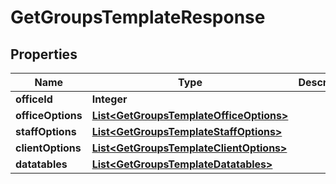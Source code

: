 # GetGroupsTemplateResponse

## Properties
Name | Type | Description | Notes
------------ | ------------- | ------------- | -------------
**officeId** | **Integer** |  |  [optional]
**officeOptions** | [**List&lt;GetGroupsTemplateOfficeOptions&gt;**](GetGroupsTemplateOfficeOptions.md) |  |  [optional]
**staffOptions** | [**List&lt;GetGroupsTemplateStaffOptions&gt;**](GetGroupsTemplateStaffOptions.md) |  |  [optional]
**clientOptions** | [**List&lt;GetGroupsTemplateClientOptions&gt;**](GetGroupsTemplateClientOptions.md) |  |  [optional]
**datatables** | [**List&lt;GetGroupsTemplateDatatables&gt;**](GetGroupsTemplateDatatables.md) |  |  [optional]

